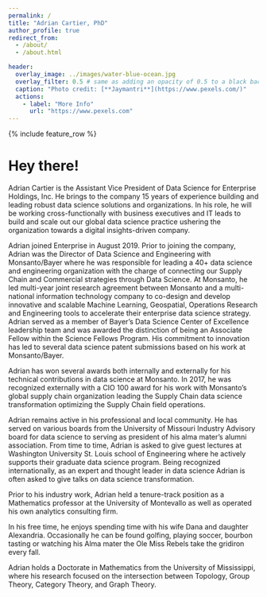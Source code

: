 ```yaml
---
permalink: /
title: "Adrian Cartier, PhD"
author_profile: true
redirect_from:
  - /about/
  - /about.html

header:
  overlay_image: ../images/water-blue-ocean.jpg
  overlay_filter: 0.5 # same as adding an opacity of 0.5 to a black background
  caption: "Photo credit: [**Jaymantri**](https://www.pexels.com/)"
  actions:
    - label: "More Info"
      url: "https://www.pexels.com"
---
```


{% include feature_row %}

# Hey there!

Adrian Cartier is the Assistant Vice President of Data Science for Enterprise Holdings, Inc. He brings to the company 15 years of experience building and leading robust data science solutions and organizations. In his role, he will be working cross-functionally with business executives and IT leads to build and scale out our global data science practice ushering the organization towards a digital insights-driven company. 
 
Adrian joined Enterprise in August 2019. Prior to joining the company, Adrian was the Director of Data Science and Engineering with Monsanto/Bayer where he was responsible for leading a 40+ data science and engineering organization with the charge of connecting our Supply Chain and Commercial strategies through Data Science. At Monsanto, he led multi-year joint research agreement between Monsanto and a multi-national information technology company to co-design and develop innovative and scalable Machine Learning, Geospatial, Operations Research and Engineering tools to accelerate their enterprise data science strategy. Adrian served as a member of Bayer’s Data Science Center of Excellence leadership team and was awarded the distinction of being an Associate Fellow within the Science Fellows Program. His commitment to innovation has led to several data science patent submissions based on his work at Monsanto/Bayer. 

Adrian has won several awards both internally and externally for his technical contributions in data science at Monsanto. In 2017, he was recognized externally with a CIO 100 award for his work with Monsanto’s global supply chain organization leading the Supply Chain data science transformation optimizing the Supply Chain field operations. 

Adrian remains active in his professional and local community. He has served on various boards from the University of Missouri Industry Advisory board for data science to serving as president of his alma mater’s alumni association. From time to time, Adrian is asked to give guest lectures at Washington University St. Louis school of Engineering where he actively supports their graduate data science program.  Being recognized internationally, as an expert and thought leader in data science Adrian is often asked to give talks on data science transformation. 

Prior to his industry work, Adrian held a tenure-track position as a Mathematics professor at the University of Montevallo as well as operated his own analytics consulting firm. 
  
In his free time, he enjoys spending time with his wife Dana and daughter Alexandria. Occasionally he can be found golfing, playing soccer, bourbon tasting or watching his Alma mater the Ole Miss Rebels take the gridiron every fall. 
 
Adrian holds a Doctorate in Mathematics from the University of Mississippi, where his research focused on the intersection between Topology, Group Theory, Category Theory, and Graph Theory. 

